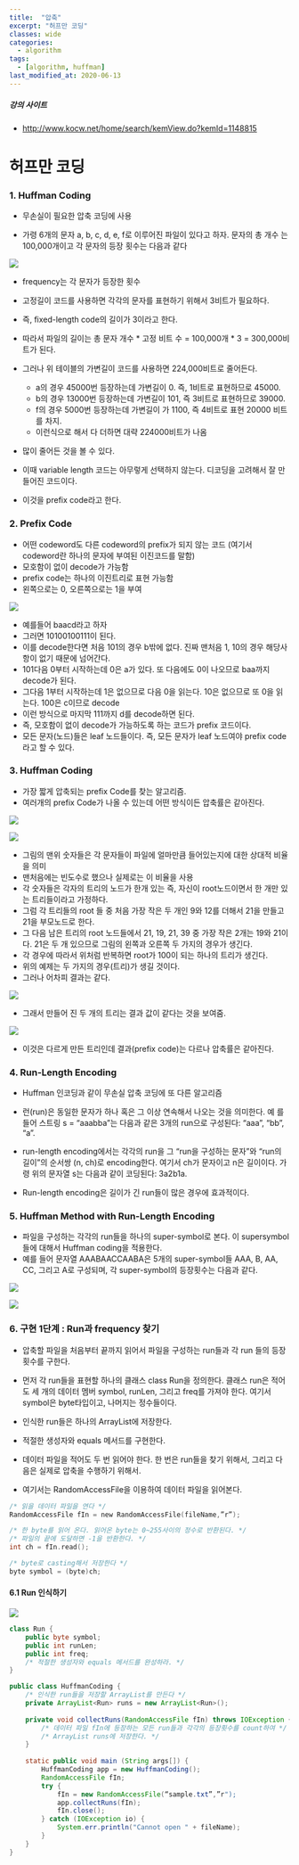 ```yaml
---
title:  "압축"
excerpt: "허프만 코딩"
classes: wide
categories:
  - algorithm
tags:
  - [algorithm, huffman]
last_modified_at: 2020-06-13
---
```




##### 강의 사이트

* http://www.kocw.net/home/search/kemView.do?kemId=1148815



# 허프만 코딩

### 1. Huffman Coding

* 무손실이 필요한 압축 코딩에 사용

* 가령 6개의 문자 a, b, c, d, e, f로 이루어진 파일이 있다고 하자. 문자의 총 개수 는 100,000개이고 각 문자의 등장 횟수는 다음과 같다

![]({{site.url}}/assets/images/algo210.PNG)

* frequency는 각 문자가 등장한 횟수

* 고정길이 코드를 사용하면 각각의 문자를 표현하기 위해서 3비트가 필요하다.
* 즉, fixed-length code의 길이가 3이라고 한다.
* 따라서 파일의 길이는 총 문자 개수 * 고정 비트 수 = 100,000개 * 3 = 300,000비트가 된다. 
* 그러나 위 테이블의 가변길이 코드를 사용하면 224,000비트로 줄어든다.
  * a의 경우 45000번 등장하는데 가변길이 0. 즉, 1비트로 표현하므로 45000.
  * b의 경우 13000번 등장하는데 가변길이 101, 즉 3비트로 표현하므로 39000.
  * f의 경우 5000번 등장하는데 가변길이 가 1100, 즉 4비트로 표현 20000 비트를 차지.
  * 이런식으로 해서 다 더하면 대략 224000비트가 나옴
* 많이 줄어든 것을 볼 수 있다.
* 이때 variable length 코드는 아무렇게 선택하지 않는다. 디코딩을 고려해서 잘 만들어진 코드이다.
* 이것을 prefix code라고 한다.



### 2. Prefix Code

* 어떤 codeword도 다른 codeword의 prefix가 되지 않는 코드 (여기서 codeword란 하나의 문자에 부여된 이진코드를 말함) 
* 모호함이 없이 decode가 가능함 
* prefix code는 하나의 이진트리로 표현 가능함
* 왼쪽으로는 0, 오른쪽으로는 1을 부여

![]({{site.url}}/assets/images/algo211.PNG)

* 예를들어 baacd라고 하자
* 그러면 10100100111이 된다.
* 이를 decode한다면 처음 101의 경우 b밖에 없다. 진짜 맨처음 1, 10의 경우 해당사항이 없기 때문에 넘어간다.
* 101다음 0부터 시작하는데 0은 a가 있다. 또 다음에도 0이 나오므로 baa까지 decode가 된다.
* 그다음 1부터 시작하는데 1은 없으므로 다음 0을 읽는다. 10은 없으므로 또 0을 읽는다. 100은 c이므로 decode
* 이런 방식으로 마지막 111까지 d를 decode하면 된다.
* 즉, 모호함이 없이 decode가 가능하도록 하는 코드가 prefix 코드이다.
* 모든 문자(노드)들은 leaf 노드들이다. 즉, 모든 문자가 leaf 노드여야 prefix code라고 할 수 있다.



### 3. Huffman Coding

* 가장 짧게 압축되는 prefix Code를 찾는 알고리즘.
* 여러개의 prefix Code가 나올 수 있는데 어떤 방식이든 압축률은 같아진다.

![]({{site.url}}/assets/images/algo212.PNG)

![]({{site.url}}/assets/images/algo213.PNG)

* 그림의 맨위 숫자들은 각 문자들이 파일에 얼마만큼 들어있는지에 대한 상대적 비율을 의미
* 맨처음에는 빈도수로 했으나 실제로는 이 비율을 사용
* 각 숫자들은 각자의 트리의 노드가 한개 있는 즉, 자신이 root노드이면서 한 개만 있는 트리들이라고 가정하다.
* 그럼 각 트리들의 root 들 중 처음 가장 작은 두 개인 9와 12를 더해서 21을 만들고 21을 부모노드로 한다.
* 그 다음 남은 트리의 root 노드들에서 21, 19, 21, 39 중 가장 작은 2개는 19와 21이다.  21은 두 개 있으므로 그림의 왼쪽과 오른쪽 두 가지의 경우가 생긴다.
* 각 경우에 따라서 위처럼 반복하면 root가 100이 되는 하나의 트리가 생긴다.
* 위의 예제는 두 가지의 경우(트리)가 생길 것이다.
* 그러나 어차피 결과는 같다.

![]({{site.url}}/assets/images/algo214.PNG)

* 그래서 만들어 진  두 개의 트리는 결과 값이 같다는 것을 보여줌.

![]({{site.url}}/assets/images/algo215.PNG)

* 이것은 다르게 만든 트리인데 결과(prefix code)는 다르나 압축률은 같아진다.



### 4. Run-Length Encoding

* Huffman 인코딩과 같이 무손실 압축 코딩에 또 다른 알고리즘

* 런(run)은 동일한 문자가 하나 혹은 그 이상 연속해서 나오는 것을 의미한다. 예 를 들어 스트링 s = “aaabba”는 다음과 같은 3개의 run으로 구성된다: “aaa”, “bb”, “a”. 
* run-length encoding에서는 각각의 run을 그 “run을 구성하는 문자”와 “run의 길이”의 순서쌍 (n, ch)로 encoding한다. 여기서 ch가 문자이고 n은 길이이다. 가령 위의 문자열 s는 다음과 같이 코딩된다: 3a2b1a.
* Run-length encoding은 길이가 긴 run들이 많은 경우에 효과적이다.



### 5. Huffman Method with Run-Length Encoding

* 파일을 구성하는 각각의 run들을 하나의 super-symbol로 본다. 이 supersymbol들에 대해서 Huffman coding을 적용한다.
* 예를 들어 문자열 AAABAACCAABA은 5개의 super-symbol들 AAA, B, AA, CC, 그리고 A로 구성되며, 각 super-symbol의 등장횟수는 다음과 같다.

![]({{site.url}}/assets/images/algo216.PNG)

![]({{site.url}}/assets/images/algo217.PNG)



### 6. 구현 1단계 : Run과 frequency 찾기

* 압축할 파일을 처음부터 끝까지 읽어서 파일을 구성하는 run들과 각 run 들의 등장횟수를 구한다. 
* 먼저 각 run들을 표현할 하나의 클래스 class Run을 정의한다. 클래스 run은 적어도 세 개의 데이터 멤버 symbol, runLen, 그리고 freq를 가져야 한다. 여기서 symbol은 byte타입이고, 나머지는 정수들이다. 
* 인식한 run들은 하나의 ArrayList에 저장한다. 
* 적절한 생성자와 equals 메서드를 구현한다.

* 데이터 파일을 적어도 두 번 읽어야 한다. 한 번은 run들을 찾기 위해서, 그리고 다음은 실제로 압축을 수행하기 위해서. 
* 여기서는 RandomAccessFile을 이용하여 데이터 파일을 읽어본다. 

```c
/* 읽을 데이터 파일을 연다 */
RandomAccessFile fIn = new RandomAccessFile(fileName,”r”);

/* 한 byte를 읽어 온다. 읽어온 byte는 0~255사이의 정수로 반환된다. */
/* 파일의 끝에 도달하면 -1을 반환한다. */
int ch = fIn.read();

/* byte로 casting해서 저장한다 */
byte symbol = (byte)ch;
```



#### 6.1 Run 인식하기

![]({{site.url}}/assets/images/algo218.PNG)

```java
class Run {
    public byte symbol;
    public int runLen;
    public int freq;
    /* 적절한 생성자와 equals 메서드를 완성하라. */
}

public class HuffmanCoding {
    /* 인식한 run들을 저장할 ArrayList를 만든다 */
    private ArrayList<Run> runs = new ArrayList<Run>();
    
    private void collectRuns(RandomAccessFile fIn) throws IOException {
        /* 데이터 파일 fIn에 등장하는 모든 run들과 각각의 등장횟수를 count하여 */
        /* ArrayList runs에 저장한다. */
    }
    
    static public void main (String args[]) {
        HuffmanCoding app = new HuffmanCoding();
        RandomAccessFile fIn;
        try {
            fIn = new RandomAccessFile(“sample.txt”,”r");
            app.collectRuns(fIn);
            fIn.close();
        } catch (IOException io) {
            System.err.println("Cannot open " + fileName);
        }
	}
}
```

















